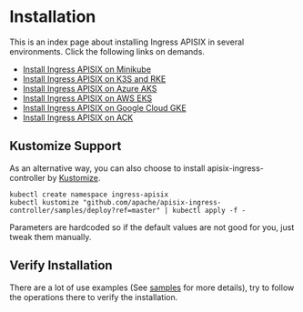 <!--
#
# Licensed to the Apache Software Foundation (ASF) under one or more
# contributor license agreements.  See the NOTICE file distributed with
# this work for additional information regarding copyright ownership.
# The ASF licenses this file to You under the Apache License, Version 2.0
# (the "License"); you may not use this file except in compliance with
# the License.  You may obtain a copy of the License at
#
#     http://www.apache.org/licenses/LICENSE-2.0
#
# Unless required by applicable law or agreed to in writing, software
# distributed under the License is distributed on an "AS IS" BASIS,
# WITHOUT WARRANTIES OR CONDITIONS OF ANY KIND, either express or implied.
# See the License for the specific language governing permissions and
# limitations under the License.
#
-->

# Installation

This is an index page about installing Ingress APISIX in several environments. Click the following links on demands.

* [Install Ingress APISIX on Minikube](deployments/minikube.md)
* [Install Ingress APISIX on K3S and RKE](deployments/k3s-rke.md)
* [Install Ingress APISIX on Azure AKS](deployments/azure.md)
* [Install Ingress APISIX on AWS EKS](deployments/aws.md)
* [Install Ingress APISIX on Google Cloud GKE](deployments/gke.md)
* [Install Ingress APISIX on ACK](deployments/ack.md)

## Kustomize Support

As an alternative way, you can also choose to install apisix-ingress-controller by [Kustomize](https://kustomize.io/).

```shell
kubectl create namespace ingress-apisix
kubectl kustomize "github.com/apache/apisix-ingress-controller/samples/deploy?ref=master" | kubectl apply -f -
```

Parameters are hardcoded so if the default values are not good for you, just tweak them manually.

## Verify Installation

There are a lot of use examples (See [samples](./samples/index.md) for more details), try to follow the operations there to verify the installation.
